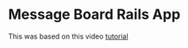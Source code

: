 # Message Board Rails App

This was based on this video [tutorial](https://www.youtube.com/watch?v=wODY11lM7wk&utm_source=ActiveCampaign&utm_medium=email&utm_content=Advanced+Beginner+Challenge%3A+Ruby+Day+46&utm_campaign=Ruby+Day+46)

